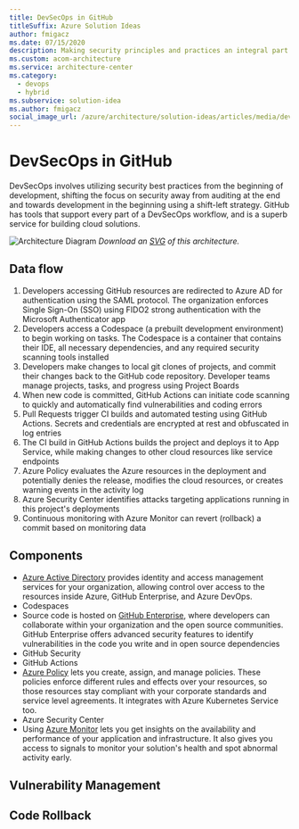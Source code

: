 ```yaml
---
title: DevSecOps in GitHub
titleSuffix: Azure Solution Ideas
author: fmigacz
ms.date: 07/15/2020
description: Making security principles and practices an integral part of DevOps while maintaining improved efficiency and productivity.
ms.custom: acom-architecture
ms.service: architecture-center
ms.category:
  - devops
  - hybrid
ms.subservice: solution-idea
ms.author: fmigacz
social_image_url: /azure/architecture/solution-ideas/articles/media/devsecops-in-github.png
---
```


# DevSecOps in GitHub

DevSecOps involves utilizing security best practices from the beginning of development, shifting the focus on security away from auditing at the end and towards development in the beginning using a shift-left strategy. GitHub has tools that support every part of a DevSecOps workflow, and is a superb service for building cloud solutions.

![Architecture Diagram](../media/devsecops-in-github.png)
*Download an [SVG](../media/devsecops-in-github.svg) of this architecture.*

## Data flow

1. Developers accessing GitHub resources are redirected to Azure AD for authentication using the SAML protocol. The organization enforces Single Sign-On (SSO) using FIDO2 strong authentication with the Microsoft Authenticator app
1. Developers access a Codespace (a prebuilt development environment) to begin working on tasks. The Codespace is a container that contains their IDE, all necessary dependencies, and any required security scanning tools installed
1. Developers make changes to local git clones of projects, and commit their changes back to the GitHub code repository. Developer teams manage projects, tasks, and progress using Project Boards
1. When new code is committed, GitHub Actions can initiate code scanning to quickly and automatically find vulnerabilities and coding errors
1. Pull Requests trigger CI builds and automated testing using GitHub Actions. Secrets and credentials are encrypted at rest and obfuscated in log entries
1. The CI build in GitHub Actions builds the project and deploys it to App Service, while making changes to other cloud resources like service endpoints  
1. Azure Policy evaluates the Azure resources in the deployment and potentially denies the release, modifies the cloud resources, or creates warning events in the activity log
1. Azure Security Center identifies attacks targeting applications running in this project's deployments 
1. Continuous monitoring with Azure Monitor can revert (rollback) a commit based on monitoring data

## Components

* [Azure Active Directory](/azure/active-directory/fundamentals/active-directory-whatis) provides identity and access management services for your organization, allowing control over access to the resources inside Azure, GitHub Enterprise, and Azure DevOps.
* Codespaces
* Source code is hosted on [GitHub Enterprise](https://help.github.com/en/github), where developers can collaborate within your organization and the open source communities. GitHub Enterprise offers advanced security features to identify vulnerabilities in the code you write and in open source dependencies
* GitHub Security
* GitHub Actions
* [Azure Policy](/azure/governance/policy/overview) lets you create, assign, and manage policies. These policies enforce different rules and effects over your resources, so those resources stay compliant with your corporate standards and service level agreements. It integrates with Azure Kubernetes Service too.
* Azure Security Center
* Using [Azure Monitor](/azure/azure-monitor/overview) lets you get insights on the availability and performance of your application and infrastructure. It also gives you access to signals to monitor your solution's health and spot abnormal activity early.

## Vulnerability Management

## Code Rollback

